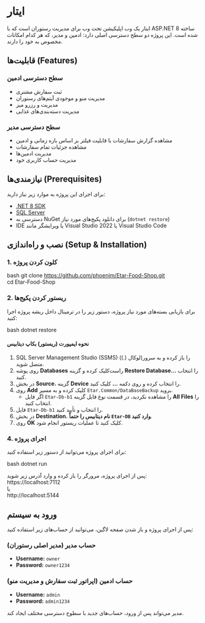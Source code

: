 # ایتار

ایتار یک وب اپلیکیشن تحت وب برای مدیریت رستوران است که با ASP.NET 8 ساخته شده است. این پروژه دو سطح دسترسی اصلی دارد: ادمین و مدیر، که هر کدام امکانات مخصوص به خود را دارند.

## قابلیت‌ها (Features)

### سطح دسترسی ادمین

- ثبت سفارش مشتری  
- مدیریت منو و موجودی آیتم‌های رستوران  
- مدیریت و رزرو میز  
- مدیریت دسته‌بندی‌های غذایی  

### سطح دسترسی مدیر

- مشاهده گزارش سفارشات با قابلیت فیلتر بر اساس بازه زمانی و ادمین  
- مشاهده جزئیات تمام سفارشات  
- مدیریت ادمین‌ها  
- مدیریت حساب کاربری خود  

## نیازمندی‌ها (Prerequisites)

برای اجرای این پروژه به موارد زیر نیاز دارید:

- [.NET 8 SDK](https://dotnet.microsoft.com/en-us/download/dotnet/8.0)  
- [SQL Server](https://www.microsoft.com/en-us/sql-server/sql-server-downloads)  
- دسترسی به NuGet برای دانلود پکیج‌های مورد نیاز (`dotnet restore`)  
- IDE یا ویرایشگر مانند Visual Studio 2022 یا Visual Studio Code  

## نصب و راه‌اندازی (Setup & Installation)

### 1. کلون کردن پروژه

bash
git clone https://github.com/phoenim/Etar-Food-Shop.git  
cd Etar-Food-Shop

### 2. ریستور کردن پکیج‌ها

برای بازیابی بسته‌های مورد نیاز پروژه، دستور زیر را در ترمینال داخل ریشه پروژه اجرا کنید:

bash
dotnet restore

#### نحوه ایمپورت (ریستور) بکاپ دیتابیس

1. SQL Server Management Studio (SSMS) را باز کرده و به سرور(لوکال (.)) متصل شوید.  
2. روی پوشه **Databases** راست‌کلیک کرده و گزینه **Restore Database...** را انتخاب کنید.  
3. در بخش **Source**، گزینه **Device** را انتخاب کرده و روی دکمه **...** کلیک کنید.  
4. روی **Add** کلیک کرده و به مسیر `Etar.Common/DataBaseBackup` بروید.  
   - اگر فایل `Etar-Db-b1` را مشاهده نکردید، در قسمت نوع فایل گزینه **All Files** را انتخاب کنید.  
5. فایل `Etar-Db-b1` را انتخاب و تأیید کنید.  
6. در بخش **Destination**، **نام دیتابیس را حتماً `Etar-DB` وارد کنید**.  
7. روی **OK** کلیک کنید تا عملیات ریستور انجام شود.


### 4. اجرای پروژه

برای اجرای پروژه می‌توانید از دستور زیر استفاده کنید:

bash
dotnet run  

پس از اجرای پروژه، مرورگر را باز کرده و وارد آدرس زیر شوید:  
https://localhost:7112  
یا  
http://localhost:5144  

## ورود به سیستم

پس از اجرای پروژه و باز شدن صفحه لاگین، می‌توانید از حساب‌های زیر استفاده کنید:

### حساب مدیر (مدیر اصلی رستوران)

- **Username:** `owner`  
- **Password:** `owner1234`

### حساب ادمین (اپراتور ثبت سفارش و مدیریت منو)

- **Username:** `admin`  
- **Password:** `admin1234`

مدیر می‌تواند پس از ورود، حساب‌های جدید با سطوح دسترسی مختلف ایجاد کند.



